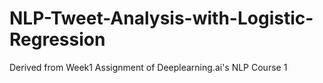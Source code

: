 # NLP-Tweet-Analysis-with-Logistic-Regression
Derived from Week1 Assignment of Deeplearning.ai's NLP Course 1
